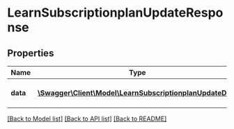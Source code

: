 # LearnSubscriptionplanUpdateResponse

## Properties
Name | Type | Description | Notes
------------ | ------------- | ------------- | -------------
**data** | [**\Swagger\Client\Model\LearnSubscriptionplanUpdateData**](LearnSubscriptionplanUpdateData.md) | ID of the updated record | 

[[Back to Model list]](../README.md#documentation-for-models) [[Back to API list]](../README.md#documentation-for-api-endpoints) [[Back to README]](../README.md)


